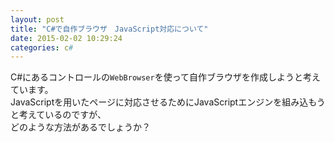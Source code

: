 ```yaml
---
layout: post
title: "C#で自作ブラウザ　JavaScript対応について"
date: 2015-02-02 10:29:24
categories: c#
---
```

<p>C#にあるコントロールの<code>WebBrowser</code>を使って自作ブラウザを作成しようと考えています。<br>
JavaScriptを用いたページに対応させるためにJavaScriptエンジンを組み込もうと考えているのですが、<br>
どのような方法があるでしょうか？</p>
